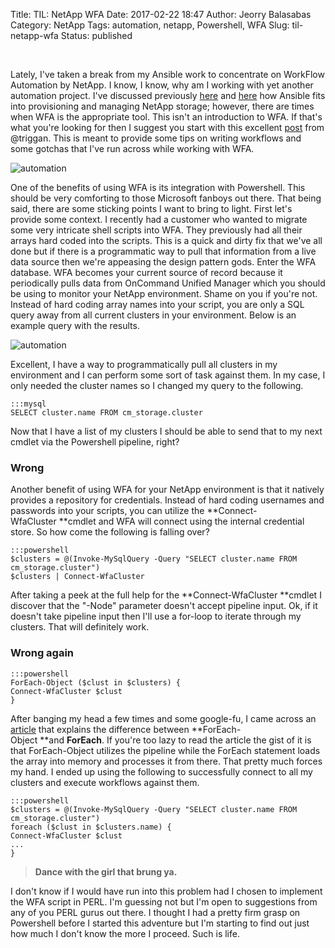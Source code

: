 Title: TIL: NetApp WFA
Date: 2017-02-22 18:47
Author: Jeorry Balasabas
Category: NetApp
Tags: automation, netapp, Powershell, WFA
Slug: til-netapp-wfa
Status: published

 

Lately, I've taken a break from my Ansible work to concentrate on
WorkFlow Automation by NetApp. I know, I know, why am I working with yet
another automation project. I've discussed previously
[here](http://www.datarambler.com/ansible-netapp/) and
[here](http://www.datarambler.com/ansible-netapp-part-deux/) how Ansible
fits into provisioning and managing NetApp storage; however, there are
times when WFA is the appropriate tool. This isn't an introduction to
WFA. If that's what you're looking for then I suggest you start with
this excellent
[post](http://waflhouse.com/2016/02/26/an-introduction-to-workflow-development-in-netapp-oncommand-workflow-automation-part-1/)
from @triggan. This is meant to provide some tips on writing workflows
and some gotchas that I've run across while working with WFA.

![automation]({filename}/images/neo_automation.jpg)

One of the benefits of using WFA is its integration with Powershell.
This should be very comforting to those Microsoft fanboys out there.
That being said, there are some sticking points I want to bring to
light. First let's provide some context. I recently had a customer who
wanted to migrate some very intricate shell scripts into WFA. They
previously had all their arrays hard coded into the scripts. This is a
quick and dirty fix that we've all done but if there is a programmatic
way to pull that information from a live data source then we're
appeasing the design pattern gods. Enter the WFA database. WFA becomes
your current source of record because it periodically pulls data from
OnCommand Unified Manager which you should be using to monitor your
NetApp environment. Shame on you if you're not. Instead of hard coding
array names into your script, you are only a SQL query away from all
current clusters in your environment. Below is an example query with the
results.

![automation]({filename}/images/sql_cluster_query.jpg)

Excellent, I have a way to programmatically pull all clusters in my
environment and I can perform some sort of task against them. In my
case, I only needed the cluster names so I changed my query to the
following.

    :::mysql
    SELECT cluster.name FROM cm_storage.cluster

Now that I have a list of my clusters I should be able to send that to
my next cmdlet via the Powershell pipeline, right?

### Wrong

Another benefit of using WFA for your NetApp environment is that it
natively provides a repository for credentials. Instead of hard coding
usernames and passwords into your scripts, you can utilize
the **Connect-WfaCluster **cmdlet and WFA will connect using the
internal credential store. So how come the following is falling over?

    :::powershell
    $clusters = @(Invoke-MySqlQuery -Query "SELECT cluster.name FROM cm_storage.cluster")
    $clusters | Connect-WfaCluster


After taking a peek at the full help for the
**Connect-WfaCluster **cmdlet I discover that the "-Node" parameter
doesn't accept pipeline input. Ok, if it doesn't take pipeline input
then I'll use a for-loop to iterate through my clusters. That will
definitely work.

### Wrong again

    :::powershell
    ForEach-Object ($clust in $clusters) {
    Connect-WfaCluster $clust
    }


After banging my head a few times and some google-fu, I came across an
[article](https://blogs.technet.microsoft.com/heyscriptingguy/2014/07/08/getting-to-know-foreach-and-foreach-object/)
that explains the difference between **ForEach-Object **and **ForEach**.
If you're too lazy to read the article the gist of it is that
ForEach-Object utilizes the pipeline while the ForEach statement loads
the array into memory and processes it from there. That pretty much
forces my hand. I ended up using the following to successfully connect
to all my clusters and execute workflows against them.

    :::powershell
    $clusters = @(Invoke-MySqlQuery -Query "SELECT cluster.name FROM cm_storage.cluster")
    foreach ($clust in $clusters.name) {
    Connect-WfaCluster $clust
    ...
    }


> **Dance with the girl that brung ya.**

I don't know if I would have run into this problem had I chosen to
implement the WFA script in PERL. I'm guessing not but I'm open to
suggestions from any of you PERL gurus out there. I thought I had a
pretty firm grasp on Powershell before I started this adventure but I'm
starting to find out just how much I don't know the more I proceed. Such
is life.

 
